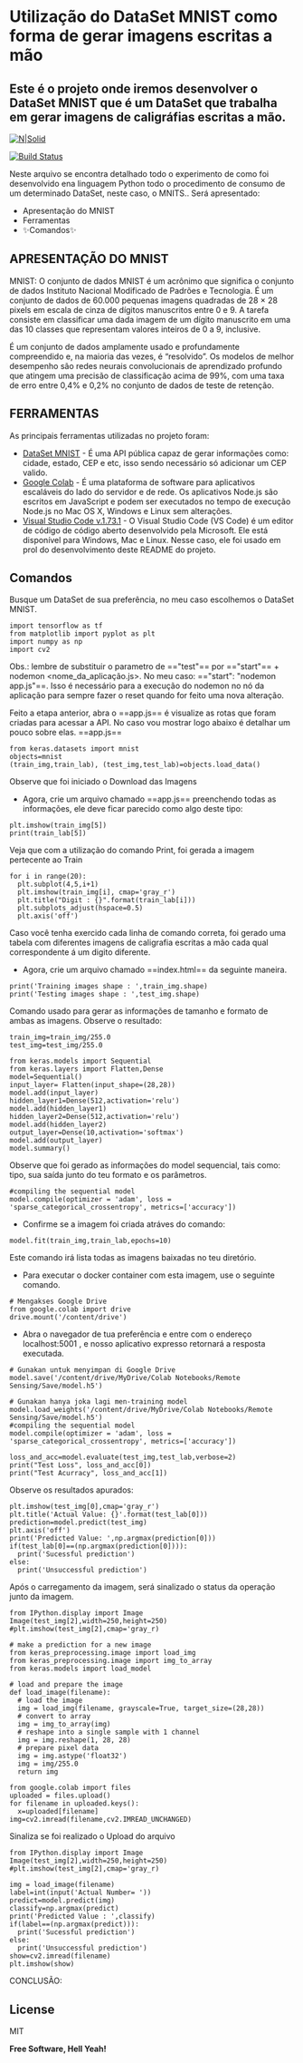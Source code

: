 # Utilização do DataSet MNIST como forma de gerar imagens escritas a mão
## Este é o projeto onde iremos desenvolver o DataSet MNIST que é um DataSet que trabalha em gerar imagens de caligráfias escritas a mão.

[![N|Solid](https://upload.wikimedia.org/wikipedia/commons/thumb/f/f3/LogoCompasso-positivo.png/440px-LogoCompasso-positivo.png)](https://compass.uol/pt/home/)

[![Build Status](https://travis-ci.org/joemccann/dillinger.svg?branch=master)](https://github.com/Jeef-Moreira)

Neste arquivo se encontra detalhado todo o experimento de como foi desenvolvido ena linguagem Python todo o procedimento de consumo de um determinado DataSet, neste caso, o MNITS.. Será apresentado:
- Apresentação do MNIST
- Ferramentas
- ✨Comandos✨

## APRESENTAÇÃO DO MNIST
MNIST: 
O conjunto de dados MNIST é um acrônimo que significa o conjunto de dados Instituto Nacional Modificado de Padrões e Tecnologia.
É um conjunto de dados de 60.000 pequenas imagens quadradas de 28 × 28 pixels em escala de cinza de dígitos manuscritos entre 0 e 9.
A tarefa consiste em classificar uma dada imagem de um dígito manuscrito em uma das 10 classes que representam valores inteiros de 0 a 9, inclusive.

É um conjunto de dados amplamente usado e profundamente compreendido e, na maioria das vezes, é “resolvido”. Os modelos de melhor desempenho são redes neurais convolucionais de aprendizado profundo que atingem uma precisão de classificação acima de 99%, com uma taxa de erro entre 0,4% e 0,2% no conjunto de dados de teste de retenção.


## FERRAMENTAS

As principais ferramentas utilizadas no projeto foram:

- [DataSet MNIST](https://www.tensorflow.org/datasets/catalog/mnist) - É uma API pública capaz de gerar informações como: cidade, estado, CEP e etc, isso sendo necessário só adicionar um CEP valido.
- [Google Colab](https://colab.research.google.com/) - É uma plataforma de software para aplicativos escaláveis do lado do servidor e de rede. Os aplicativos Node.js são escritos em JavaScript e podem ser executados no tempo de execução Node.js no Mac OS X, Windows e Linux sem alterações.
- [Visual Studio Code v.1.73.1](https://code.visualstudio.com/) - O Visual Studio Code (VS Code) é um editor de código de código aberto desenvolvido pela Microsoft. Ele está disponível para Windows, Mac e Linux. Nesse caso, ele foi usado em prol do desenvolvimento deste README do projeto.


## Comandos

Busque um DataSet de sua preferência, no meu caso escolhemos o DataSet MNIST.

```
import tensorflow as tf
from matplotlib import pyplot as plt
import numpy as np
import cv2
```

Obs.: lembre de substituir o parametro de =="test"== por =="start"== + nodemon <nome_da_aplicação.js>. No meu caso: =="start": "nodemon app.js"==. Isso é necessário para a execução do nodemon no nó da aplicação para sempre fazer o reset quando for feito uma nova alteração.

Feito a etapa anterior, abra o ==app.js== é visualize as rotas que foram criadas para acessar a API. No caso vou mostrar logo abaixo é detalhar um pouco sobre elas.
==app.js==
```
from keras.datasets import mnist
objects=mnist
(train_img,train_lab), (test_img,test_lab)=objects.load_data()
```

Observe que foi iniciado o Download das Imagens
* Agora, crie um arquivo chamado ==app.js== preenchendo todas as informações, ele deve ficar parecido como algo deste tipo:

```
plt.imshow(train_img[5])
print(train_lab[5])
```
Veja que com a utilização do comando Print, foi gerada a imagem pertecente ao Train
```
for i in range(20):
  plt.subplot(4,5,i+1)
  plt.imshow(train_img[i], cmap='gray_r')
  plt.title("Digit : {}".format(train_lab[i]))
  plt.subplots_adjust(hspace=0.5)
  plt.axis('off')
```
Caso você tenha exercido cada linha de comando correta, foi gerado uma tabela com diferentes imagens de caligrafia escritas a mão cada qual correspondente á um digito diferente.
* Agora, crie um arquivo chamado ==index.html== da seguinte maneira.

```
print('Training images shape : ',train_img.shape)
print('Testing images shape : ',test_img.shape)
```
Comando usado para gerar as informações de tamanho e formato de ambas as imagens. Observe o resultado:

```
train_img=train_img/255.0
test_img=test_img/255.0
```



```
from keras.models import Sequential
from keras.layers import Flatten,Dense
model=Sequential()
input_layer= Flatten(input_shape=(28,28))
model.add(input_layer)
hidden_layer1=Dense(512,activation='relu')
model.add(hidden_layer1)
hidden_layer2=Dense(512,activation='relu')
model.add(hidden_layer2)
output_layer=Dense(10,activation='softmax')
model.add(output_layer)
model.summary()
```
Observe que foi gerado as informações do model sequencial, tais como: tipo, sua saída junto do teu formato e os parâmetros.
```
#compiling the sequential model
model.compile(optimizer = 'adam', loss = 'sparse_categorical_crossentropy', metrics=['accuracy'])
```

* Confirme se a imagem foi criada atráves do comando:
```
model.fit(train_img,train_lab,epochs=10)
```
Este comando irá lista todas as imagens baixadas no teu diretório.
* Para executar o docker container com esta imagem, use o seguinte comando.
```
# Mengakses Google Drive
from google.colab import drive
drive.mount('/content/drive')
```

* Abra o navegador de tua preferência e entre com o endereço localhost:5001 , e nosso aplicativo expresso retornará a resposta executada.

```
# Gunakan untuk menyimpan di Google Drive
model.save('/content/drive/MyDrive/Colab Notebooks/Remote Sensing/Save/model.h5')
```

```
# Gunakan hanya joka lagi men-training model
model.load_weights('/content/drive/MyDrive/Colab Notebooks/Remote Sensing/Save/model.h5')
#compiling the sequential model
model.compile(optimizer = 'adam', loss = 'sparse_categorical_crossentropy', metrics=['accuracy'])
```

```
loss_and_acc=model.evaluate(test_img,test_lab,verbose=2)
print("Test Loss", loss_and_acc[0])
print("Test Acurracy", loss_and_acc[1])
```
Observe os resultados apurados:

```
plt.imshow(test_img[0],cmap='gray_r')
plt.title('Actual Value: {}'.format(test_lab[0]))
prediction=model.predict(test_img)
plt.axis('off')
print('Predicted Value: ',np.argmax(prediction[0]))
if(test_lab[0]==(np.argmax(prediction[0]))):
  print('Sucessful prediction')
else:
  print('Unsuccessful prediction')
```
Após o carregamento da imagem, será sinalizado o status da operação junto da imagem.

```
from IPython.display import Image
Image(test_img[2],width=250,height=250)
#plt.imshow(test_img[2],cmap='gray_r)
```

```
# make a prediction for a new image
from keras_preprocessing.image import load_img
from keras_preprocessing.image import img_to_array
from keras.models import load_model

# load and prepare the image
def load_image(filename):
  # load the image
  img = load_img(filename, grayscale=True, target_size=(28,28))
  # convert to array
  img = img_to_array(img)
  # reshape into a single sample with 1 channel
  img = img.reshape(1, 28, 28)
  # prepare pixel data
  img = img.astype('float32')
  img = img/255.0
  return img
```

```
from google.colab import files
uploaded = files.upload()
for filename in uploaded.keys():
  x=uploaded[filename]
img=cv2.imread(filename,cv2.IMREAD_UNCHANGED)
```
Sinaliza se foi realizado o Upload do arquivo 
```
from IPython.display import Image
Image(test_img[2],width=250,height=250)
#plt.imshow(test_img[2],cmap='gray_r)
```

```
img = load_image(filename)
label=int(input('Actual Number= '))
predict=model.predict(img)
classify=np.argmax(predict)
print('Predicted Value : ',classify)
if(label==(np.argmax(predict))):
  print('Sucessful prediction')
else:
  print('Unsuccessful prediction')
show=cv2.imread(filename)
plt.imshow(show)
```




CONCLUSÃO:

 

## License

MIT

**Free Software, Hell Yeah!**

[//]: # (These are reference links used in the body of this note and get stripped out when the markdown processor does its job. There is no need to format nicely because it shouldn't be seen. Thanks SO - http://stackoverflow.com/questions/4823468/store-comments-in-markdown-syntax)

   [dev]: <https://github.com/Jeef-Moreira>
   [dev]: <https://github.com/EdivalcoAraujo>
   [learning]: <https://compassuol.udemy.com>
   [boss]: <https://compass.uol/pt/home>
   [Google Colab]: <https://colab.research.google.com/>
   [Google Drive]: <https://drive.google.com/drive/my-drive>
   [Visual Studio Code]: <https://code.visualstudio.com>
  
